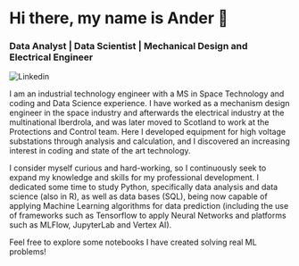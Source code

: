 # Hi there, my name is Ander 👋
### Data Analyst | Data Scientist | Mechanical Design and Electrical Engineer

![Linkedin](https://img.shields.io/badge/Linkedin-blue?link=https%3A%2F%2Fwww.linkedin.com%2Fin%2Fander-p-336543162)


I am an industrial technology engineer with a MS in Space Technology and coding and Data Science experience. I have worked as a mechanism design engineer in the space industry and afterwards the electrical industry at the multinational Iberdrola, and was later moved to Scotland to work at the Protections and Control team. Here I developed equipment for high voltage substations through analysis and calculation, and I discovered an increasing interest in coding and state of the art technology. 

I consider myself curious and hard-working, so I continuously seek to expand my knowledge and skills for my professional development. I dedicated some time to study Python, specifically data analysis and data science (also in R), as well as data bases (SQL), being now capable of applying Machine Learning algorithms for data prediction (including the use of frameworks such as Tensorflow to apply Neural Networks and platforms such as MLFlow, JupyterLab and Vertex AI).

Feel free to explore some notebooks I have created solving real ML problems!
